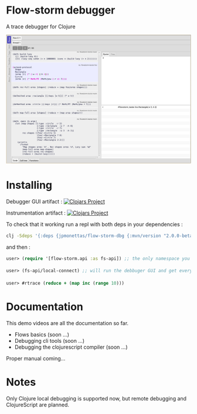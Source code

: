 # Flow-storm debugger

A trace debugger for Clojure 

![demo](./docs/images/screenshot.png)

# Installing 

Debugger GUI artifact :
[![Clojars Project](https://img.shields.io/clojars/v/jpmonettas/flow-storm-dbg.svg)](https://clojars.org/jpmonettas/flow-storm-dbg)

Instrumentation artifact :
[![Clojars Project](https://img.shields.io/clojars/v/jpmonettas/flow-storm-inst.svg)](https://clojars.org/jpmonettas/flow-storm-inst)

To check that it working run a repl with both deps in your dependencies :

```bash
clj -Sdeps '{:deps {jpmonettas/flow-storm-dbg {:mvn/version "2.0.0-beta-SNAPSHOT"} jpmonettas/flow-storm-inst {:mvn/version "2.0.0-beta-SNAPSHOT"}}}'
```

and then :

```clojure
user> (require '[flow-storm.api :as fs-api]) ;; the only namespace you need to require

user> (fs-api/local-connect) ;; will run the debbuger GUI and get everything ready

user> #rtrace (reduce + (map inc (range 10)))
```

# Documentation 

This demo videos are all the documentation so far.

- Flows basics (soon ...)
- Debugging cli tools (soon ...)
- Debugging the clojurescript compiler (soon ...)

Proper manual coming...

# Notes

Only Clojure local debugging is supported now, but remote debugging and ClojureScript are planned.

